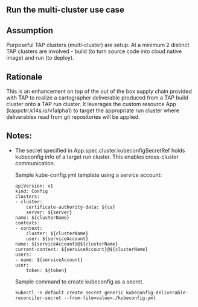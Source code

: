 ## Run the multi-cluster use case

## Assumption
Purposeful TAP clusters (multi-cluster) are setup. At a minimum 2 distinct TAP clusters are involved - build (to turn source code into cloud native image) and run (to deploy).


## Rationale
This is an enhancement on top of the out of the box supply chain provided with TAP to realize a cartographer deliverable produced from a TAP build cluster onto a TAP run cluster. It leverages the custom resource App (kappctrl.k14s.io/v1alpha1) to target the appropriate run cluster where deliverables read from git repositories will be applied.

## Notes:

- The secret specified in App.spec.cluster.kubeconfigSecretRef holds kubeconfig info of a target run cluster. This enables 
cross-cluster communication. 
    
    Sample kube-config.yml template using a service account:
    ```
    apiVersion: v1
    kind: Config
    clusters:
    - cluster:
        certificate-authority-data: ${​ca}​ 
        server: ${​server}​
    name: ${​clusterName}
    contexts:
    - context:
        cluster: ${​clusterName}​ 
        user: ${​serviceAccount}
    name: ${​serviceAccount}​@${​clusterName}​ 
    current-context: ${​serviceAccount}​@${​clusterName}
    users:
    - name: ${​serviceAccount}​    
    user:
        token: ${​token}​
    ```

    Sample command to create kubeconfig as a secret. 
    ```
    kubectl -n default create secret generic kubeconfig-deliverable-reconciler-secret --from-file=value=./kubeconfig.yml
    ```
    